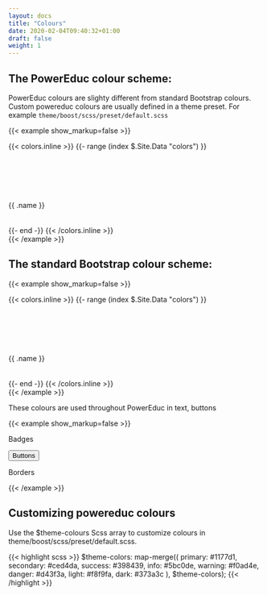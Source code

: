 ```yaml
---
layout: docs
title: "Colours"
date: 2020-02-04T09:40:32+01:00
draft: false
weight: 1
---
```


## The PowerEduc colour scheme:

PowerEduc colours are slighty different from standard Bootstrap colours. Custom powereduc colours are usually defined in a theme preset. For example `theme/boost/scss/preset/default.scss`

{{< example show_markup=false >}}
<div class="card-deck">
{{< colors.inline >}}
{{- range (index $.Site.Data "colors") }}
  <div class="card mb-2 justify-content-center align-items-center d-flex" style="flex: 0 0 20%; height: 150px">
    <div class="card-body bg-{{ .name }} w-100" style="height: 100px">
    </div>
    <div class="card-footer w-100">
     <span>{{ .name }}</span>
   </div>
  </div>
{{- end -}}
{{< /colors.inline >}}
</div>
{{< /example >}}

## The standard Bootstrap colour scheme:

{{< example show_markup=false >}}
<div class="card-deck">
{{< colors.inline >}}
{{- range (index $.Site.Data "colors") }}
  <div class="card mb-2 justify-content-center align-items-center d-flex" style="flex: 0 0 20%; height: 150px">
    <div class="card-body  w-100" style="height: 100px; background-color: {{ .hex }}">
    </div>
    <div class="card-footer w-100">
     <span>{{ .name }}</span>
   </div>
  </div>
{{- end -}}
{{< /colors.inline >}}
</div>
{{< /example >}}

These colours are used throughout PowerEduc in text, buttons

{{< example show_markup=false >}}
<p>
<span class="badge badge-success">Badges</span>
</p>
<p>
<button class="btn btn-success">Buttons</button>
</p>
<p>
  <div class="border border-success">Borders</div>
</p>

{{< /example >}}

## Customizing powereduc colours

Use the $theme-colours Scss array to customize colours in theme/boost/scss/preset/default.scss.

{{< highlight scss >}}
$theme-colors: map-merge((
    primary: #1177d1,
    secondary: #ced4da,
    success: #398439,
    info: #5bc0de,
    warning: #f0ad4e,
    danger: #d43f3a,
    light: #f8f9fa,
    dark: #373a3c
), $theme-colors);
{{< /highlight >}}
